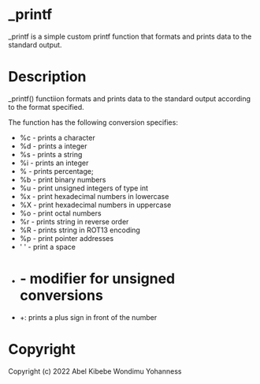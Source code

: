 # \_printf

\_printf is a simple custom printf function that formats and prints data to the standard output.

# Description

\_printf() functiion formats and prints data to the standard output according to the format specified.

The function has the following conversion specifies:

- %c - prints a character
- %d - prints a integer
- %s - prints a string
- %i - prints an integer
- % - prints percentage;
- %b - print binary numbers
- %u - print unsigned integers of type int
- %x - print hexadecimal numbers in lowercase
- %X - print hexadecimal numbers in uppercase
- %o - print octal numbers
- %r - prints string in reverse order
- %R - prints string in ROT13 encoding
- %p - print pointer addresses
- ' ' - print a space
- # - modifier for unsigned conversions
- +: prints a plus sign in front of the number

# Copyright

Copyright (c) 2022 Abel Kibebe Wondimu Yohanness
